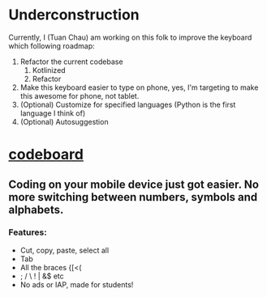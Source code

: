 # Underconstruction

Currently, I (Tuan Chau) am working on this folk to improve the keyboard which following roadmap:

1. Refactor the current codebase
    1. Kotlinized
    2. Refactor
2. Make this keyboard easier to type on phone, yes, I'm targeting to make this awesome for phone, not tablet.
3. (Optional) Customize for specified languages (Python is the first language I think of)
4. (Optional) Autosuggestion

# [codeboard](https://play.google.com/store/apps/details?id=com.gazlaws.codeboard)

## Coding on your mobile device just got easier. No more switching between numbers, symbols and alphabets.

### Features:
- Cut, copy, paste, select all
- Tab
- All the braces {[<(
- ; / \ ! | &$ etc
- No ads or IAP, made for students!

